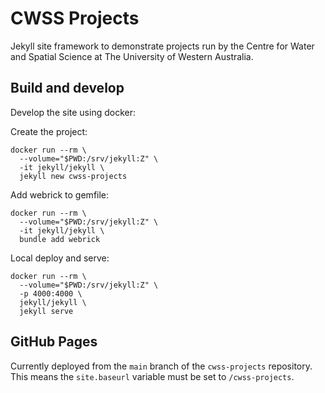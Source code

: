 # CWSS Projects

Jekyll site framework to demonstrate projects run by the Centre for Water and Spatial Science at The University of Western Australia. 

## Build and develop

Develop the site using docker:

Create the project:
```
docker run --rm \
  --volume="$PWD:/srv/jekyll:Z" \
  -it jekyll/jekyll \
  jekyll new cwss-projects
```

Add webrick to gemfile:
```
docker run --rm \
  --volume="$PWD:/srv/jekyll:Z" \
  -it jekyll/jekyll \
  bundle add webrick
```

Local deploy and serve:
```
docker run --rm \
  --volume="$PWD:/srv/jekyll:Z" \
  -p 4000:4000 \
  jekyll/jekyll \
  jekyll serve
```

## GitHub Pages

Currently deployed from the `main` branch of the `cwss-projects` repository. This means the `site.baseurl` variable must be set to `/cwss-projects`.

